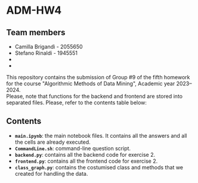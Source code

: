 # ADM-HW4

## Team members
* Camilla Brigandì - 2055650
* Stefano Rinaldi - 1945551
* 
*

This repository contains the submission of Group #9 of the fifth homework for the course "Algorithmic Methods of Data Mining", Academic year 2023–2024. <br>
Please, note that functions for the backend and frontend are stored into separated files. Please, refer to the contents table below: <br>

## Contents

* __`main.ipynb`__: the main notebook files. It contains all the answers and all the cells are already executed. <br>
* __`CommandLine.sh`__: command-line question script. <br>
* __`backend.py`__: contains all the backend code for exercise 2. <br>
* __`frontend.py`__: contains all the frontend code for exercise 2. <br>
* __`class_graph.py`__: contains the costumised class and methods that we created for handling the data. <br>
